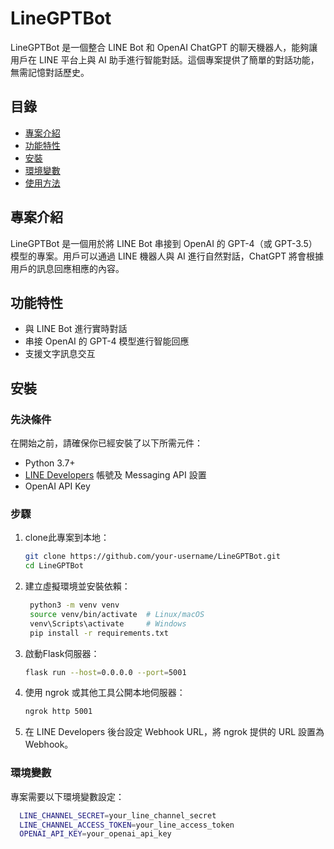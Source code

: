 # LineGPTBot

LineGPTBot 是一個整合 LINE Bot 和 OpenAI ChatGPT 的聊天機器人，能夠讓用戶在 LINE 平台上與 AI 助手進行智能對話。這個專案提供了簡單的對話功能，無需記憶對話歷史。

## 目錄
- [專案介紹](#專案介紹)
- [功能特性](#功能特性)
- [安裝](#安裝)
- [環境變數](#環境變數)
- [使用方法](#使用方法)

## 專案介紹

LineGPTBot 是一個用於將 LINE Bot 串接到 OpenAI 的 GPT-4（或 GPT-3.5）模型的專案。用戶可以通過 LINE 機器人與 AI 進行自然對話，ChatGPT 將會根據用戶的訊息回應相應的內容。

## 功能特性
- 與 LINE Bot 進行實時對話
- 串接 OpenAI 的 GPT-4 模型進行智能回應
- 支援文字訊息交互

## 安裝

### 先決條件
在開始之前，請確保你已經安裝了以下所需元件：
- Python 3.7+
- [LINE Developers](https://developers.line.biz/) 帳號及 Messaging API 設置
- OpenAI API Key

### 步驟

1. clone此專案到本地：

   ```bash
   git clone https://github.com/your-username/LineGPTBot.git
   cd LineGPTBot

2. 建立虛擬環境並安裝依賴：

   ```bash
    python3 -m venv venv
    source venv/bin/activate  # Linux/macOS
    venv\Scripts\activate     # Windows
    pip install -r requirements.txt

3. 啟動Flask伺服器：
   ```bash
   flask run --host=0.0.0.0 --port=5001
5. 使用 ngrok 或其他工具公開本地伺服器：
   ```bash
   ngrok http 5001

6. 在 LINE Developers 後台設定 Webhook URL，將 ngrok 提供的 URL 設置為 Webhook。


### 環境變數

專案需要以下環境變數設定：
  ```bash
    LINE_CHANNEL_SECRET=your_line_channel_secret
    LINE_CHANNEL_ACCESS_TOKEN=your_line_access_token
    OPENAI_API_KEY=your_openai_api_key



 
